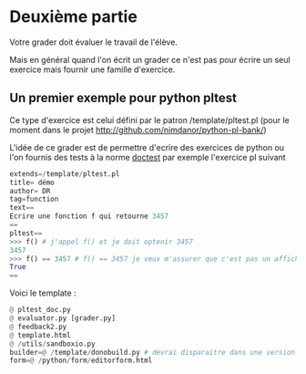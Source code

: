 
# Deuxième partie 

Votre grader doit évaluer le travail de l'élève.

Mais en général quand l'on écrit un grader ce n'est pas pour écrire un seul exercice mais fournir une famille d'exercice.

## Un premier exemple pour python pltest 

Ce type d'exercice est celui défini par le patron /template/pltest.pl (pour le moment dans le projet 
http://github.com/nimdanor/python-pl-bank/)

L'idée de ce grader est de permettre d'ecrire des exercices de python ou l'on fournis  des tests à la norme [doctest](https://docs.python.org/3/library/doctest.html) par exemple l'exercice pl suivant 

```python
extends=/template/pltest.pl
title= démo
author= DR
tag=function
text==
Ecrire une fonction f qui retourne 3457
==
pltest==
>>> f() # j'appel f() et je doit optenir 3457
3457
>>> f() == 3457 # f() == 3457 je veux m'assurer que c'est pas un affichage
True
==
```


Voici le template :

```python
@ pltest_doc.py
@ evaluator.py [grader.py]
@ feedback2.py
@ template.html
@ /utils/sandboxio.py
builder=@ /template/donobuild.py # devrai disparaitre dans une version ultérieur
form=@ /python/form/editorform.html
```
